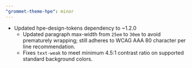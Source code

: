 ```yaml
---
"grommet-theme-hpe": minor
---
```


- Updated hpe-design-tokens dependency to ~1.2.0
   - Updated paragraph max-width from `25em` to `30em` to avoid prematurely wrapping; still adheres to WCAG AAA 80 character per line recommendation.
   - Fixes `text-weak` to meet minimum 4.5:1 contrast ratio on supported standard background colors.
